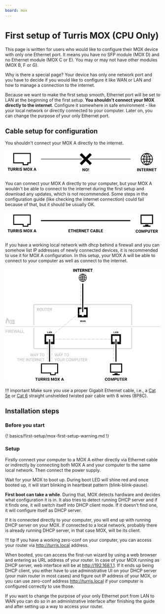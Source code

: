 ```yaml
---
board: mox
---
```

# First setup of Turris MOX (CPU Only)

This page is written for users who would like to configure their MOX device with
only one Ethernet port. It means you have no SFP module (MOX D) and no Ethernet
module (MOX C or E). You may or may not have other modules (MOX B, F or G).

Why is there a special page? Your device has only one network port and you have
to decide if you would like to configure it like WAN or LAN and how to manage a
connection to the internet.

Because we want to make the first setup smooth, Ethernet port will be set
to LAN at the beginning of the first setup. **You shouldn't connect your MOX 
directly to the internet**. Configure it somewhere in safe environment - like
your local network or directly connected to your computer. Later on, you can
change the purpose of your only Ethernet port.

## Cable setup for configuration

You shouldn't connect your MOX A directly to the internet.

![Mox without internet](mox-no-internet.png)

You can connect your MOX A directly to your computer, but your MOX A wouldn't be
able to connect to the internet during the first setup and download any
updates, which is not recommended. Some steps in the configuration guide (like
checking the internet connection) could fail because of that, but it should be
usually OK.

![Mox connected directly to computer](mox-to-internet.png)

If you have a working local network with dhcp behind a firewall and you can
somehow list IP addresses of newly connected devices, it is recommended to use
it for MOX A configuration. In this setup, your MOX A will be able to connect
to your computer as well as connect to the internet.

![Ideal connection of MOX](mox-cpu-only.png)

!!! important
    Make sure you use a proper Gigabit Ethernet cable, i.e., a
    [Cat 5e](https://en.wikipedia.org/wiki/Category_5_cable) or
    [Cat 6](https://en.wikipedia.org/wiki/Category_6_cable) straight unshielded
    twisted pair cable with 8 wires (8P8C).

## Installation steps

### Before you start

{! basics/first-setup/mox-first-setup-warning.md !}


### Setup

Firstly connect your computer to a MOX A either directly via Ethernet cable or
indirectly by connecting both MOX A and your computer to the same local network.
Then connect the power supply.

Wait for your MOX to boot up. During boot LED will shine red and
once booted up, it will start blinking in heartbeat pattern
(blink-blink-pause).

**First boot can take a while**. During that, MOX detects hardware and decides
what configuration it is in. It also tries to detect running DHCP server and if
it finds one, it will switch itself into DHCP client mode. If it doesn't find
one, it will configure itself as DHCP server.

If it is connected directly to your computer, you will end up with running DHCP
server on your MOX. If connected to a local network, probably there is already
running DHCP server, in that case MOX, will be its client.

!!! tip
	If you have a working zero-conf on your conputer, you can access your
    router via <http://turris.local> address.

When booted, you can access the first-run wizard by using a web browser and
entering as URL address of your router. In case of your MOX running as DHCP
server, web interface will be at <http://192.168.1.1>. If it ends up being DHCP
client, you either have to use administrative UI on your DHCP server (your main
router in most cases) and figure out IP address of your MOX, or you can use
zero-conf address <http://turris.local> if your computer is configured
correctly to use those.

If you want to change the purpose of your only Ethernet port from LAN to WAN
you can do so in an administrative interface after finishing the guide and
after setting up a way to access your router.
